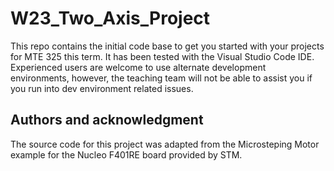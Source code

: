 # W23_Two_Axis_Project
This repo contains the initial code base to get you started with your projects for MTE 325 this term. It has been tested with the Visual Studio Code IDE. Experienced users are welcome to use alternate development environments, however, the teaching team will not be able to assist you if you run into dev environment related issues.

## Authors and acknowledgment
The source code for this project was adapted from the Microsteping Motor example for the Nucleo F401RE board provided by STM.

